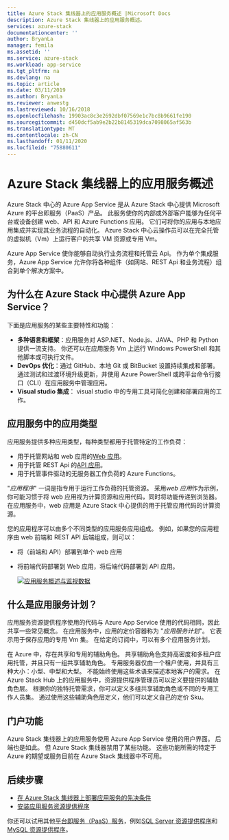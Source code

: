 ```yaml
---
title: Azure Stack 集线器上的应用服务概述 |Microsoft Docs
description: Azure Stack 集线器上的应用服务概述。
services: azure-stack
documentationcenter: ''
author: BryanLa
manager: femila
ms.assetid: ''
ms.service: azure-stack
ms.workload: app-service
ms.tgt_pltfrm: na
ms.devlang: na
ms.topic: article
ms.date: 03/11/2019
ms.author: BryanLa
ms.reviewer: anwestg
ms.lastreviewed: 10/16/2018
ms.openlocfilehash: 19903ac8c3e2692dbf07569e1c7bc8b9661fe190
ms.sourcegitcommit: d450dcf5ab9e2b22b8145319dca7098065af563b
ms.translationtype: MT
ms.contentlocale: zh-CN
ms.lasthandoff: 01/11/2020
ms.locfileid: "75880611"
---
```

# <a name="app-service-on-azure-stack-hub-overview"></a>Azure Stack 集线器上的应用服务概述

Azure Stack 中心的 Azure App Service 是从 Azure Stack 中心提供 Microsoft Azure 的平台即服务（PaaS）产品。 此服务使你的内部或外部客户能够为任何平台或设备创建 web、API 和 Azure Functions 应用。 它们可将你的应用与本地应用集成并实现其业务流程的自动化。 Azure Stack 中心云操作员可以在完全托管的虚拟机（Vm）上运行客户的共享 VM 资源或专用 Vm。

Azure App Service 使你能够自动执行业务流程和托管云 Api。 作为单个集成服务，Azure App Service 允许你将各种组件（如网站、REST Api 和业务流程）组合到单个解决方案中。

## <a name="why-offer-azure-app-service-on-azure-stack-hub"></a>为什么在 Azure Stack 中心提供 Azure App Service？

下面是应用服务的某些主要特性和功能：

- **多种语言和框架**：应用服务对 ASP.NET、Node.js、JAVA、PHP 和 Python 提供一流支持。 你还可以在应用服务 Vm 上运行 Windows PowerShell 和其他脚本或可执行文件。
- **DevOps 优化**：通过 GitHub、本地 Git 或 BitBucket 设置持续集成和部署。 通过测试和过渡环境升级更新，并使用 Azure PowerShell 或跨平台命令行接口（CLI）在应用服务中管理应用。
- **Visual studio 集成**： visual studio 中的专用工具可简化创建和部署应用的工作。

## <a name="app-types-in-app-service"></a>应用服务中的应用类型

应用服务提供多种应用类型，每种类型都用于托管特定的工作负荷：

- 用于托管网站和 web 应用的[Web 应用](/azure/app-service/overview)。
- 用于托管 REST Api 的[API 应用](/azure/app-service/overview)。
- 用于托管事件驱动的无服务器工作负荷的 Azure Functions。

"*应用程序*" 一词是指专用于运行工作负荷的托管资源。 采用*web 应用*作为示例，你可能习惯于将 web 应用视为计算资源和应用代码，同时将功能传递到浏览器。 在应用服务中，web 应用是 Azure Stack 中心提供的用于托管应用代码的计算资源。

您的应用程序可以由多个不同类型的应用服务应用组成。 例如，如果您的应用程序由 web 前端和 REST API 后端组成，则可以：

- 将（前端和 API）部署到单个 web 应用
- 将前端代码部署到 Web 应用，将后端代码部署到 API 应用。

   [![应用服务概述与监视数据](media/azure-stack-app-service-overview/image01.png "应用服务概述与监视数据")](media/azure-stack-app-service-overview/image01.png#lightbox)

## <a name="what-is-an-app-service-plan"></a>什么是应用服务计划？

应用服务资源提供程序使用的代码与 Azure App Service 使用的代码相同，因此共享一些常见概念。 在应用服务中，应用的定价容器称为 "*应用服务计划*"。 它表示用于保存应用的专用 Vm 集。 在给定的订阅中，可以有多个应用服务计划。

在 Azure 中，存在共享和专用的辅助角色。 共享辅助角色支持高密度和多租户应用托管，并且只有一组共享辅助角色。 专用服务器仅由一个租户使用，并具有三种大小：小型、中型和大型。 不能始终使用这些术语来描述本地客户的需求。 在 Azure Stack Hub 上的应用服务中，资源提供程序管理员可以定义要提供的辅助角色层。 根据你的独特托管需求，你可以定义多组共享辅助角色或不同的专用工作人员集。 通过使用这些辅助角色层定义，他们可以定义自己的定价 Sku。

## <a name="portal-features"></a>门户功能

Azure Stack 集线器上的应用服务使用 Azure App Service 使用的用户界面。 后端也是如此。 但 Azure Stack 集线器禁用了某些功能。 这些功能所需的特定于 Azure 的期望或服务目前在 Azure Stack 集线器中不可用。

## <a name="next-steps"></a>后续步骤

- [在 Azure Stack 集线器上部署应用服务的先决条件](azure-stack-app-service-before-you-get-started.md)
- [安装应用服务资源提供程序](azure-stack-app-service-deploy.md)

你还可以试用其他[平台即服务（PaaS）服务](service-plan-offer-subscription-overview.md)，例如[SQL Server 资源提供程序](azure-stack-sql-resource-provider-deploy.md)和[MySQL 资源提供程序](azure-stack-mysql-resource-provider-deploy.md)。
